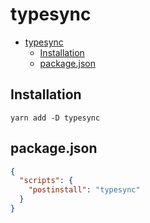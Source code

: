 # typesync

- [typesync](#typesync)
  - [Installation](#installation)
  - [package.json](#packagejson)

## Installation

```shell
yarn add -D typesync
```

## package.json

```json
{
  "scripts": {
    "postinstall": "typesync"
  }
}
```
